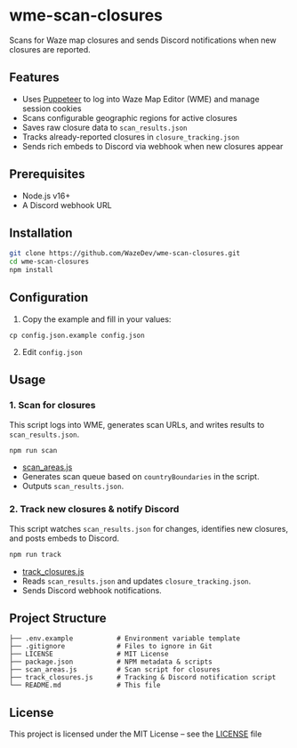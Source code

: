 # wme-scan-closures

Scans for Waze map closures and sends Discord notifications when new closures are reported.

## Features

- Uses [Puppeteer](https://github.com/puppeteer/puppeteer) to log into Waze Map Editor (WME) and manage session cookies  
- Scans configurable geographic regions for active closures  
- Saves raw closure data to `scan_results.json`  
- Tracks already-reported closures in `closure_tracking.json`  
- Sends rich embeds to Discord via webhook when new closures appear  

## Prerequisites

- Node.js v16+  
- A Discord webhook URL  

## Installation

```sh
git clone https://github.com/WazeDev/wme-scan-closures.git
cd wme-scan-closures
npm install
```

## Configuration
1. Copy the example and fill in your values:

```cp config.json.example config.json```

2. Edit `config.json`

## Usage

### 1. Scan for closures

This script logs into WME, generates scan URLs, and writes results to `scan_results.json`.

```sh
npm run scan
```

- [scan_areas.js](scan_areas.js)  
- Generates scan queue based on `countryBoundaries` in the script.  
- Outputs `scan_results.json`.  

### 2. Track new closures & notify Discord

This script watches `scan_results.json` for changes, identifies new closures, and posts embeds to Discord.

```sh
npm run track
```

- [track_closures.js](track_closures.js)  
- Reads `scan_results.json` and updates `closure_tracking.json`.  
- Sends Discord webhook notifications.  

## Project Structure

```text
├── .env.example           # Environment variable template
├── .gitignore             # Files to ignore in Git
├── LICENSE                # MIT License
├── package.json           # NPM metadata & scripts
├── scan_areas.js          # Scan script for closures
├── track_closures.js      # Tracking & Discord notification script
└── README.md              # This file
```

## License

This project is licensed under the MIT License – see the [LICENSE](LICENSE) file

